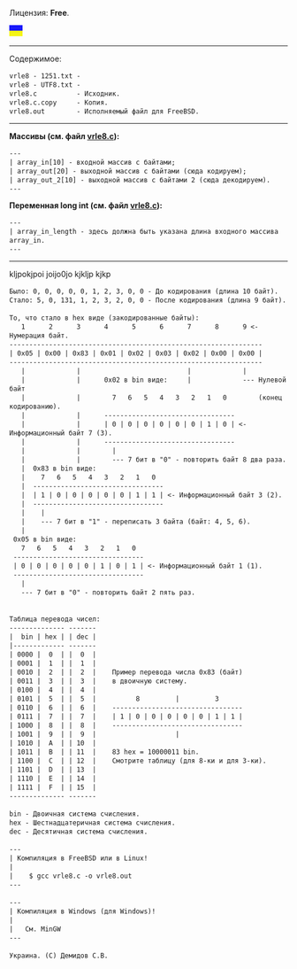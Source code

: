 Лицензия: **Free**.

![](https://github.com/drilnet/rle/blob/master/UA.png)

<hr>

Содержимое:

```
vrle8 - 1251.txt -
vrle8 - UTF8.txt -
vrle8.c	         - Исходник.
vrle8.c.copy	 - Копия.
vrle8.out        - Исполняемый файл для FreeBSD.
```

<hr>

**Массивы (см. файл [vrle8.c](https://github.com/drilnet/rle/blob/master/VRLE8/SRC%20C%20-%20VRLE8.%20Ver.01/vrle8.c)):**

```
---
| array_in[10] - входной массив с байтами;
| array_out[20] - выходной массив с байтами (сюда кодируем);
| array_out_2[10] - выходной массив с байтами 2 (сюда декодируем).
---
```

**Переменная long int (см. файл [vrle8.c](https://github.com/drilnet/rle/blob/master/VRLE8/SRC%20C%20-%20VRLE8.%20Ver.01/vrle8.c)):**

```
---
| array_in_length - здесь должна быть указана длина входного массива array_in.
---
```

<hr>

kljpokjpoi joijo0jo kjkljp kjkp


    Было: 0, 0, 0, 0, 0, 1, 2, 3, 0, 0 - До кодирования (длина 10 байт).
    Стало: 5, 0, 131, 1, 2, 3, 2, 0, 0 - После кодирования (длина 9 байт).

    То, что стало в hex виде (закодированные байты):
       1      2      3      4      5      6      7      8      9 <- Нумерация байт.
    ----------------------------------------------------------------
    | 0x05 | 0x00 | 0x83 | 0x01 | 0x02 | 0x03 | 0x02 | 0x00 | 0x00 |
    ----------------------------------------------------------------
       |             |                           |             |
       |             |      0x02 в bin виде:     |             --- Нулевой байт
       |             |        7   6   5   4   3   2   1   0        (конец кодированию).
       |             |      ---------------------------------
       |             |      | 0 | 0 | 0 | 0 | 0 | 0 | 1 | 0 | <- Информационный байт 7 (3).
       |             |      ---------------------------------
       |             |        |
       |             |        --- 7 бит в "0" - повторить байт 8 два раза.
       |  0x83 в bin виде:
       |    7   6   5   4   3   2   1   0
       |  ---------------------------------
       |  | 1 | 0 | 0 | 0 | 0 | 0 | 1 | 1 | <- Информационный байт 3 (2).
       |  ---------------------------------
       |    |
       |    --- 7 бит в "1" - переписать 3 байта (байт: 4, 5, 6).
       |
     0x05 в bin виде:
       7   6   5   4   3   2   1   0
     ---------------------------------
     | 0 | 0 | 0 | 0 | 0 | 1 | 0 | 1 | <- Информационный байт 1 (1).
     ---------------------------------
       |
       --- 7 бит в "0" - повторить байт 2 пять раз.


    Таблица перевода чисел:
    -------------- -------
    |  bin | hex | | dec |
    |------------- -------
    | 0000 |  0  | |  0  |
    | 0001 |  1  | |  1  |
    | 0010 |  2  | |  2  |    Пример перевода числа 0x83 (байт)
    | 0011 |  3  | |  3  |    в двоичную систему.
    | 0100 |  4  | |  4  |
    | 0101 |  5  | |  5  |          8         |         3
    | 0110 |  6  | |  6  |    ---------------------------------
    | 0111 |  7  | |  7  |    | 1 | 0 | 0 | 0 | 0 | 0 | 1 | 1 |
    | 1000 |  8  | |  8  |    ---------------------------------
    | 1001 |  9  | |  9  |                    |
    | 1010 |  A  | | 10  |
    | 1011 |  B  | | 11  |    83 hex = 10000011 bin.
    | 1100 |  C  | | 12  |    Смотрите таблицу (для 8-ки и для 3-ки).
    | 1101 |  D  | | 13  |
    | 1110 |  E  | | 14  |
    | 1111 |  F  | | 15  |
    -------------- -------

    bin - Двоичная система счисления.
    hex - Шестнадцатеричная система счисления.
    dec - Десятичная система счисления.

    ---
    | Компиляция в FreeBSD или в Linux!
    |
    |    $ gcc vrle8.c -o vrle8.out
    ---

    ---
    | Компиляция в Windows (для Windows)!
    |
    |   См. MinGW
    ---

    Украина. (C) Демидов С.В.

